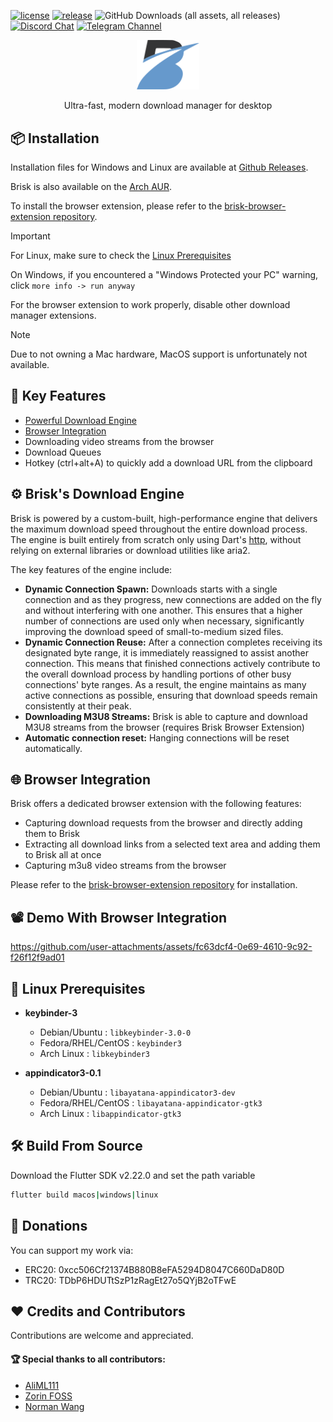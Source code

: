 [![license](https://img.shields.io/github/license/AminBhst/brisk?style=flat-square)](https://github.com/AminBhst/brisk/blob/main/LICENSE)
[![release](https://img.shields.io/github/v/release/AminBhst/brisk?style=flat-square)](https://github.com/AminBhst/brisk/releases)
![GitHub Downloads (all assets, all releases)](https://img.shields.io/github/downloads/AminBhst/brisk/total?style=flat-square)
<a href="https://discord.gg/hGBDWNDHG3"><img alt="Discord Chat" src="https://img.shields.io/discord/1298990692000989225?color=5865F2&label=discord&style=flat-square"></a>
[![Telegram Channel](https://img.shields.io/badge/Channel-Telegram-blue.svg?logo=telegram&style=flat-square)](https://t.me/ryedev)

[//]: # (![Static Badge]&#40;https://img.shields.io/badge/Channel-Youtube-red?style=flat-square&logo=youtube&link=https%3A%2F%2Fwww.youtube.com%2F%40ryedev&#41;)


<p align="center">
<img width="100" src="assets/icons/logo.png" alt="Brisk">
<p align="center">Ultra-fast, modern download manager for desktop</pal>
</p>

## :package: Installation

Installation files for Windows and Linux are available at [Github Releases](https://github.com/AminBhst/brisk/releases/).

Brisk is also available on the [Arch AUR](https://aur.archlinux.org/packages/brisk-bin).

To install the browser extension, please refer to the [brisk-browser-extension repository](https://github.com/AminBhst/brisk-browser-extension).


> [!IMPORTANT]
> For Linux, make sure to check the [Linux Prerequisites](#key-linux-prerequisites)
> 
> On Windows, if you encountered a "Windows Protected your PC" warning, click `more info -> run anyway`
>
> For the browser extension to work properly, disable other download manager extensions.

> [!NOTE]
> Due to not owning a Mac hardware, MacOS support is unfortunately not available.

## :rocket: Key Features

- [Powerful Download Engine](#gear-brisks-download-engine)
- [Browser Integration](#globe_with_meridians-browser-integration)
- Downloading video streams from the browser
- Download Queues
- Hotkey (ctrl+alt+A) to quickly add a download URL from the clipboard

## :gear: Brisk's Download Engine
Brisk is powered by a custom-built, high-performance engine that delivers the maximum download speed throughout the entire download process. The engine is built entirely from scratch only using Dart's [http](https://github.com/dart-lang/http), without relying on external libraries or download utilities like aria2.

The key features of the engine include:
- **Dynamic Connection Spawn:** Downloads starts with a single connection and as they progress, new connections are added on the fly and without interfering with one another. This ensures that a higher number of connections are used only when necessary, significantly improving the download speed of small-to-medium sized files.
- **Dynamic Connection Reuse:** After a connection completes receiving its designated byte range, it is immediately reassigned to assist another connection. This means that finished connections actively contribute to the overall download process by handling portions of other busy connections' byte ranges. As a result, the engine maintains as many active connections as possible, ensuring that download speeds remain consistently at their peak.
- **Downloading M3U8 Streams:** Brisk is able to capture and download M3U8 streams from the browser (requires Brisk Browser Extension)
- **Automatic connection reset:** Hanging connections will be reset automatically.

## :globe_with_meridians: Browser Integration
Brisk offers a dedicated browser extension with the following features:
- Capturing download requests from the browser and directly adding them to Brisk
- Extracting all download links from a selected text area and adding them to Brisk all at once
- Capturing m3u8 video streams from the browser

Please refer to the [brisk-browser-extension repository](https://github.com/AminBhst/brisk-browser-extension) for installation. 

## :film_projector: Demo With Browser Integration


https://github.com/user-attachments/assets/fc63dcf4-0e69-4610-9c92-f26f12f9ad01



## :key: Linux Prerequisites

  - **keybinder-3**
     - Debian/Ubuntu : ```libkeybinder-3.0-0```
     - Fedora/RHEL/CentOS : ```keybinder3```
     - Arch Linux : ```libkeybinder3```

  - **appindicator3-0.1**
     - Debian/Ubuntu : ```libayatana-appindicator3-dev```
     - Fedora/RHEL/CentOS : ```libayatana-appindicator-gtk3```
     - Arch Linux : ```libappindicator-gtk3```


## :hammer_and_wrench: Build From Source

Download the Flutter SDK v2.22.0 and set the path variable

```bash
flutter build macos|windows|linux
```

## :money_with_wings: Donations
You can support my work via:
- ERC20: 0xcc506Cf21374B880B8eFA5294D8047C660DaD80D
- TRC20: TDbP6HDUTtSzP1zRagEt27o5QYjB2oTFwE

## :heart: Credits and Contributors
Contributions are welcome and appreciated.

#### :trophy: Special thanks to all contributors:
- [AliML111](https://github.com/AliML111)
- [Zorin FOSS](https://github.com/ZorinFoss)
- [Norman Wang](https://github.com/Norman-w)
